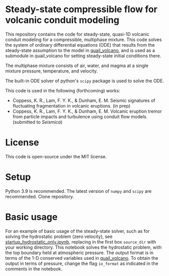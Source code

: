 # Steady-state compressible flow for volcanic conduit modeling

This repository contains the code for steady-state, quasi-1D volcanic conduit modeling for a compressible, multiphase mixture. This code solves the system of ordinary differential equations (ODE) that results from the steady-state assumption to the model in [quail_volcano](https://github.com/fredriclam/quail_volcano/tree/main), and is used as a submodule in quail_volcano for setting steady-state initial conditions there.

The multiphase mixture consists of air, water, and magma at a single mixture pressure, temperature, and velocity.

The built-in ODE solver of python's `scipy` package is used to solve the ODE.

This code is used in the following (forthcoming) works:

* Coppess, K. R., Lam, F. Y. K., & Dunham, E. M. Seismic signatures of fluctuating fragmentation in volcanic eruptions. (in prep)
* Coppess, K. R., Lam, F. Y. K., & Dunham, E. M. Volcanic eruption tremor from  particle impacts and turbulence using conduit flow models. (submitted to *Seismica*)

# License

This code is open-source under the MIT license.

# Setup

Python 3.9 is recommended. The latest version of `numpy` and `scipy` are recommended. Clone repository.

# Basic usage

For an example of basic usage of the steady-state solver, such as for solving the hydrostatic problem (zero velocity), see [startup_hydrostatic_only.ipynb](https://github.com/fredriclam/compressible-conduit-steady/blob/main/startup_hydrostatic_only.ipynb), replacing in the first box `source_dir` with your working directory. This notebook solves the hydrostatic problem, with the top boundary held at atmospheric pressure. The output format is in terms of the 1-D conserved variables used in [quail_volcano](https://github.com/fredriclam/quail_volcano/tree/main). To obtain the output in terms of pressure, change the flag `io_format` as indicated in the comments in the notebook.

